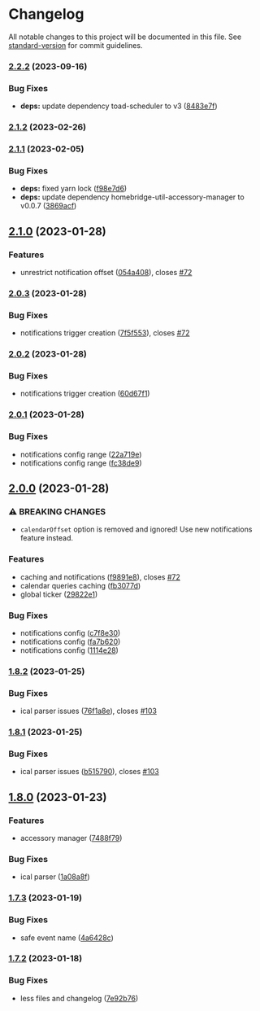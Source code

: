# Changelog

All notable changes to this project will be documented in this file. See [standard-version](https://github.com/conventional-changelog/standard-version) for commit guidelines.

### [2.2.2](https://github.com/uamanager/homebridge-calendar-scheduler/compare/v2.2.1...v2.2.2) (2023-09-16)


### Bug Fixes

* **deps:** update dependency toad-scheduler to v3 ([8483e7f](https://github.com/uamanager/homebridge-calendar-scheduler/commit/8483e7fb8369b17dc098f842825de57a0d23373c))

### [2.1.2](https://github.com/uamanager/homebridge-calendar-scheduler/compare/v2.1.1...v2.1.2) (2023-02-26)

### [2.1.1](https://github.com/uamanager/homebridge-calendar-scheduler/compare/v2.1.0...v2.1.1) (2023-02-05)


### Bug Fixes

* **deps:** fixed yarn lock ([f98e7d6](https://github.com/uamanager/homebridge-calendar-scheduler/commit/f98e7d6a88a5d1ca868e9e599868d006559ff0e5))
* **deps:** update dependency homebridge-util-accessory-manager to v0.0.7 ([3869acf](https://github.com/uamanager/homebridge-calendar-scheduler/commit/3869acf9f5ce28d96df0e6bf7a14c9476b63a026))

## [2.1.0](https://github.com/uamanager/homebridge-calendar-scheduler/compare/v2.0.3...v2.1.0) (2023-01-28)


### Features

* unrestrict notification offset ([054a408](https://github.com/uamanager/homebridge-calendar-scheduler/commit/054a408858e22ee636823631189a136d5d417c0e)), closes [#72](https://github.com/uamanager/homebridge-calendar-scheduler/issues/72)

### [2.0.3](https://github.com/uamanager/homebridge-calendar-scheduler/compare/v2.0.2...v2.0.3) (2023-01-28)


### Bug Fixes

* notifications trigger creation ([7f5f553](https://github.com/uamanager/homebridge-calendar-scheduler/commit/7f5f55354df8d59461018d0fe6edaa9a63498730)), closes [#72](https://github.com/uamanager/homebridge-calendar-scheduler/issues/72)

### [2.0.2](https://github.com/uamanager/homebridge-calendar-scheduler/compare/v2.0.1...v2.0.2) (2023-01-28)


### Bug Fixes

* notifications trigger creation ([60d67f1](https://github.com/uamanager/homebridge-calendar-scheduler/commit/60d67f15f37d145d34d34c5b9f6b782ccb83b140))

### [2.0.1](https://github.com/uamanager/homebridge-calendar-scheduler/compare/v2.0.0...v2.0.1) (2023-01-28)


### Bug Fixes

* notifications config range ([22a719e](https://github.com/uamanager/homebridge-calendar-scheduler/commit/22a719eed8b083646826a67d5da2af35dcb153a4))
* notifications config range ([fc38de9](https://github.com/uamanager/homebridge-calendar-scheduler/commit/fc38de98c2af715d12106dc422f150560a3c35e7))

## [2.0.0](https://github.com/uamanager/homebridge-calendar-scheduler/compare/v1.8.2...v2.0.0) (2023-01-28)


### ⚠ BREAKING CHANGES

* `calendarOffset` option is removed and ignored! Use new
notifications feature instead.

### Features

* caching and notifications ([f9891e8](https://github.com/uamanager/homebridge-calendar-scheduler/commit/f9891e8d05038e72429da3c0efc9310363457332)), closes [#72](https://github.com/uamanager/homebridge-calendar-scheduler/issues/72)
* calendar queries caching ([fb3077d](https://github.com/uamanager/homebridge-calendar-scheduler/commit/fb3077da765e111f52311cd68cebb6929102c716))
* global ticker ([29822e1](https://github.com/uamanager/homebridge-calendar-scheduler/commit/29822e1c1489f8dbae18e0188343d2a1867b2dd1))


### Bug Fixes

* notifications config ([c7f8e30](https://github.com/uamanager/homebridge-calendar-scheduler/commit/c7f8e30ea716e772417574d67f42631346f3d801))
* notifications config ([fa7b620](https://github.com/uamanager/homebridge-calendar-scheduler/commit/fa7b6207fae52ccc66a8bc922906e2785cbfb7a8))
* notifications config ([1114e28](https://github.com/uamanager/homebridge-calendar-scheduler/commit/1114e280762564277423abbbd1c9de401f31d027))

### [1.8.2](https://github.com/uamanager/homebridge-calendar-scheduler/compare/v1.8.1...v1.8.2) (2023-01-25)


### Bug Fixes

* ical parser issues ([76f1a8e](https://github.com/uamanager/homebridge-calendar-scheduler/commit/76f1a8eb0a040b8b2c739a758a04bf9edfbfacd6)), closes [#103](https://github.com/uamanager/homebridge-calendar-scheduler/issues/103)

### [1.8.1](https://github.com/uamanager/homebridge-calendar-scheduler/compare/v1.8.0...v1.8.1) (2023-01-25)


### Bug Fixes

* ical parser issues ([b515790](https://github.com/uamanager/homebridge-calendar-scheduler/commit/b515790b79d508b825f812dbddecbc60e81d1836)), closes [#103](https://github.com/uamanager/homebridge-calendar-scheduler/issues/103)

## [1.8.0](https://github.com/uamanager/homebridge-calendar-scheduler/compare/v1.7.3...v1.8.0) (2023-01-23)


### Features

* accessory manager ([7488f79](https://github.com/uamanager/homebridge-calendar-scheduler/commit/7488f79f78a9d55ea6a1cf6e62f0a0f3a3239c60))


### Bug Fixes

* ical parser ([1a08a8f](https://github.com/uamanager/homebridge-calendar-scheduler/commit/1a08a8f989f57b2d980669249712edfc4e4d1829))

### [1.7.3](https://github.com/uamanager/homebridge-calendar-scheduler/compare/v1.7.2...v1.7.3) (2023-01-19)


### Bug Fixes

* safe event name ([4a6428c](https://github.com/uamanager/homebridge-calendar-scheduler/commit/4a6428c27720bf55c1f30558dc15bafa32fdd172))

### [1.7.2](https://github.com/uamanager/homebridge-calendar-scheduler/compare/v1.7.1...v1.7.2) (2023-01-18)


### Bug Fixes

* less files and changelog ([7e92b76](https://github.com/uamanager/homebridge-calendar-scheduler/commit/7e92b769461d846fefa1ecba45946b1578e5dd9d))
